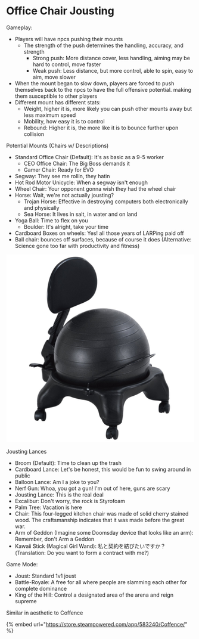 # Office Chair Jousting

Gameplay:

* Players will have npcs pushing their mounts
  * The strength of the push determines the handling, accuracy, and strength 
    * Strong push: More distance cover, less handling, aiming may be hard to control, move faster
    * Weak push: Less distance, but more control, able to spin, easy to aim, move slower
* When the mount began to slow down, players are forced to push themselves back to the npcs to have the full offensive potential. making them susceptible to other players
* Different mount has different stats:
  * Weight, higher it is, more likely you can push other mounts away but less maximum speed
  * Mobility, how easy it is to control
  * Rebound: Higher it is, the more like it is to bounce further upon collision

Potential Mounts \(Chairs w/ Descriptions\)

* Standard Office Chair \(Default\): It's as basic as a 9-5 worker
  * CEO Office Chair: The Big Boss demands it
  * Gamer Chair: Ready for EVO
* Segway: They see me rollin, they hatin 
* Hot Rod Motor Unicycle: When a segway isn't enough
* Wheel Chair: Your opponent gonna wish they had the wheel chair
* Horse: Wait, we're not actually jousting?
  * Trojan Horse: Effective in destroying computers both electronically and physically
  * Sea Horse: It lives in salt, in water and on land
* Yoga Ball: Time to flex on you
  * Boulder: It's alright, take your time
* Cardboard Boxes on wheels: Yes! all those years of LARPing paid off
* Ball chair: bounces off surfaces, because of course it does \(Alternative: Science gone too far with productivity and fitness\)

![](../.gitbook/assets/image%20%2812%29.png)

Jousting Lances

* Broom \(Default\): Time to clean up the trash
* Cardboard Lance: Let's be honest, this would be fun to swing around in public
* Balloon Lance: Am I a joke to you?
* Nerf Gun: Whoa, you got a gun! I'm out of here, guns are scary
* Jousting Lance: This is the real deal
* Excalibur: Don't worry, the rock is Styrofoam
* Palm Tree: Vacation is here
* Chair: This four-legged kitchen chair was made of solid cherry stained wood. The craftsmanship indicates that it was made before the great war.
* Arm of Geddon \(Imagine some Doomsday device that looks like an arm\): Remember, don't Arm a Geddon
* Kawaii Stick \(Magical Girl Wand\): 私と契約を結びたいですか？ \(Translation: Do you want to form a contract with me?\)

Game Mode:

* Joust: Standard 1v1 joust
* Battle-Royale: A free for all where people are slamming each other for complete dominance
* King of the Hill: Control a designated area of the arena and reign supreme

Similar in aesthetic to Coffence

{% embed url="https://store.steampowered.com/app/583240/Coffence/" %}



